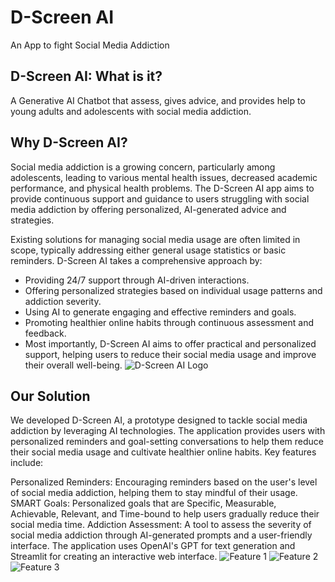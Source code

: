 # D-Screen AI 

An App to fight Social Media Addiction  

## D-Screen AI: What is it?

A Generative AI Chatbot that assess, gives advice, and provides help to young adults and adolescents with social media addiction. 

## Why D-Screen AI? 

Social media addiction is a growing concern, particularly among adolescents, leading to various mental health issues, decreased academic performance, and physical health problems. The D-Screen AI app aims to provide continuous support and guidance to users struggling with social media addiction by offering personalized, AI-generated advice and strategies.

Existing solutions for managing social media usage are often limited in scope, typically addressing either general usage statistics or basic reminders. D-Screen AI takes a comprehensive approach by:

- Providing 24/7 support through AI-driven interactions.
- Offering personalized strategies based on individual usage patterns and addiction severity.
- Using AI to generate engaging and effective reminders and goals.
- Promoting healthier online habits through continuous assessment and feedback.
- Most importantly, D-Screen AI aims to offer practical and personalized support, helping users to reduce their social media 
  usage and improve their overall well-being. 
![D-Screen AI Logo](https://github.com/michaelchan02/D-Screen-AI/assets/167054362/09db165e-127d-40a1-b830-435005395f18)

## Our Solution

We developed D-Screen AI, a prototype designed to tackle social media addiction by leveraging AI technologies. The application provides users with personalized reminders and goal-setting conversations to help them reduce their social media usage and cultivate healthier online habits. Key features include:

Personalized Reminders: Encouraging reminders based on the user's level of social media addiction, helping them to stay mindful of their usage.
SMART Goals: Personalized goals that are Specific, Measurable, Achievable, Relevant, and Time-bound to help users gradually reduce their social media time.
Addiction Assessment: A tool to assess the severity of social media addiction through AI-generated prompts and a user-friendly interface.
The application uses OpenAI's GPT for text generation and Streamlit for creating an interactive web interface.
![Feature 1](https://github.com/michaelchan02/D-Screen-AI/assets/167054362/016002b0-124c-4a19-8799-ac285720a56b)
![Feature 2](https://github.com/michaelchan02/D-Screen-AI/assets/167054362/4a6251a5-50ff-49b0-8c65-67f09d6eb72f)
![Feature 3](https://github.com/michaelchan02/D-Screen-AI/assets/167054362/e1ac37af-cb4f-4db0-98b6-f54f46d38a04)
